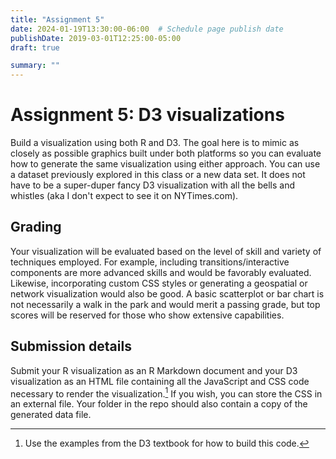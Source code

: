 ```yaml
---
title: "Assignment 5"
date: 2024-01-19T13:30:00-06:00  # Schedule page publish date
publishDate: 2019-03-01T12:25:00-05:00
draft: true

summary: ""
---
```


# Assignment 5: D3 visualizations

Build a visualization using both R and D3. The goal here is to mimic as closely as possible graphics built under both platforms so you can evaluate how to generate the same visualization using either approach. You can use a dataset previously explored in this class or a new data set. It does not have to be a super-duper fancy D3 visualization with all the bells and whistles (aka I don't expect to see it on NYTimes.com).

## Grading

Your visualization will be evaluated based on the level of skill and variety of techniques employed. For example, including transitions/interactive components are more advanced skills and would be favorably evaluated. Likewise, incorporating custom CSS styles or generating a geospatial or network visualization would also be good. A basic scatterplot or bar chart is not necessarily a walk in the park and would merit a passing grade, but top scores will be reserved for those who show extensive capabilities.

## Submission details

Submit your R visualization as an R Markdown document and your D3 visualization as an HTML file containing all the JavaScript and CSS code necessary to render the visualization.[^1] If you wish, you can store the CSS in an external file. Your folder in the repo should also contain a copy of the generated data file.

[^1]: Use the examples from the D3 textbook for how to build this code.
